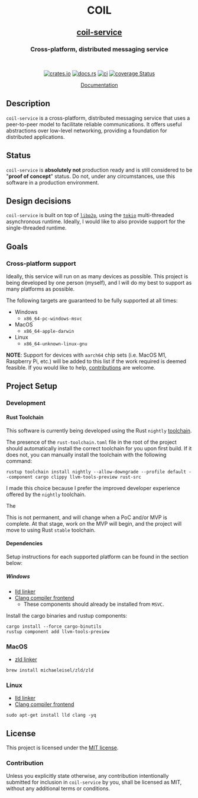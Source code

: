 <div align="center">
  <h1>COIL</h1>
  <h2>
    <a href="https://crates.io/crates/coil-service" rel="noreferrer noopener">coil-service
    </a>
  </h2>
  <!-- TODO: Add a custom logo instead of the `h1` tag (example on next line) -->
  <!-- <img src="assets/images/logo-raster.png"  alt="project logo"/> -->
  <h3>Cross-platform, distributed messaging service</h3>
  <br/>

[![crates.io](https://img.shields.io/crates/v/coil-service.svg)](https://crates.io/crates/coil-service)
[![docs.rs](https://docs.rs/coil-service/badge.svg)](https://docs.rs/coil-service)
[![ci](https://github.com/peter-donovan/coil-service/workflows/CI/badge.svg)](https://github.com/peter-donovan/coil-service/actions)
[![coverage Status](https://coveralls.io/repos/github/peter-donovan/coil-service/badge.svg)](https://coveralls.io/github/peter-donovan/coil-service)

[Documentation][docs]

</div>

## Description
`coil-service` is a cross-platform, distributed messaging service that uses a peer-to-peer model to facilitate reliable communications. It offers useful abstractions over low-level networking, providing a foundation for distributed applications.

## Status

`coil-service` is **absolutely not** production ready and is still considered to be "**proof of concept**" status. Do not, under any circumstances, use this software in a production environment. 

## Design decisions

`coil-service` is built on top of [`libp2p`][libp2p], using the [`tokio`][tokio] multi-threaded asynchronous runtime. Ideally, I would like to also provide support for the single-threaded runtime.

## Goals

### Cross-platform support
Ideally, this service will run on as many devices as possible. This project is being developed by one person (myself), and I will do my best to support as many platforms as possible.

The following targets are guaranteed to be fully supported at all times:
  - Windows
    - `x86_64-pc-windows-msvc`
  - MacOS
    - `x86_64-apple-darwin`
  - Linux
    - `x86_64-unknown-linux-gnu`
    
**NOTE**: Support for devices with `aarch64` chip sets (i.e. MacOS M1, Raspberry Pi, etc.) will be added to this list if the work required is deemed feasible. If you would like to help, [contributions][contributing] are welcome.

## Project Setup

### Development

#### Rust Toolchain

This software is currently being developed using the Rust `nightly` [toolchain][project-rust-toolchain].

The presence of the `rust-toolchain.toml` file in the root of the project should automatically install the correct toolchain for you upon first build.
If it does not, you can manually install the toolchain with the following command:

```shell
rustup toolchain install nightly --allow-downgrade --profile default --component cargo clippy llvm-tools-preview rust-src
```

I made this choice because I prefer the improved developer experience offered by the `nightly` toolchain.

The 

This is not permanent, and will change when a PoC and/or MVP is complete. At that stage, work on the MVP will begin, and the project will move to using Rust `stable` toolchain.


#### Dependencies

Setup instructions for each supported platform can be found in the section below:

##### Windows
- [lld linker][lld-linker]
- [Clang compiler frontend][clang]
  - These components should already be installed from `MSVC`.

Install the cargo binaries and rustup components:
```shell
cargo install --force cargo-binutils
rustup component add llvm-tools-preview
```

### MacOS
- [zld linker][zld]
```shell
brew install michaeleisel/zld/zld
```

### Linux
- [lld linker][lld-linker]
- [Clang compiler frontend][clang]
```shell
sudo apt-get install lld clang -yq
```

## License

This project is licensed under the [MIT license][license].

### Contribution

Unless you explicitly state otherwise, any contribution intentionally submitted for inclusion in `coil-service` by you, shall be licensed as MIT, without any additional terms or conditions.

<!-- Links -->

<!-- crate docs -->
[docs]: https://docs.rs/coil-service
<!-- dependencies -->
[tokio]: https://crates.io/crates/tokio
[libp2p]: https://crates.io/crates/libp2p
<!-- Linker -->
[clang]: https://clang.llvm.org/
[lld-linker]: https://lld.llvm.org/
[zld]: https://github.com/michaeleisel/zld
<!-- Repository -->
[contributing]: ./CONTRIBUTING.md
[license]: ./LICENSE
[project-rust-toolchain]: ./rust-toolchain.toml